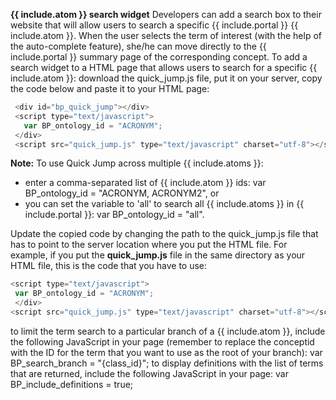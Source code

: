**{{ include.atom }} search widget**
Developers can add a search box to their website that will allow users to search a specific {{ include.portal }} {{ include.atom }}. When the user selects the term of interest (with the help of the auto-complete feature), she/he can move directly to the {{ include.portal }} summary page of the corresponding concept.
To add a search widget to a HTML page that allows users to search for a specific {{ include.atom }}: 
download the quick_jump.js file, put it on your server, copy the code below and paste it to your HTML page:
```js
 <div id="bp_quick_jump"></div>
 <script type="text/javascript">
   var BP_ontology_id = "ACRONYM";
 </div>
 <script src="quick_jump.js" type="text/javascript" charset="utf-8"></script>
```

**Note:** To use Quick Jump across multiple {{ include.atoms }}:
- enter a comma-separated list of {{ include.atom }} ids: var BP_ontology_id = "ACRONYM, ACRONYM2", or
- you can set the variable to 'all' to search all {{ include.atoms }} in {{ include.portal }}: var BP_ontology_id = "all".

Update the copied code by changing the path to the quick_jump.js file that has to point to the server location where you put the HTML file. For example, if you put the **quick_jump.js** file in the same directory as your HTML file, this is the code that you have to use:
```js
<script type="text/javascript">
 var BP_ontology_id = "ACRONYM";
 </div>
<script src="quick_jump.js" type="text/javascript" charset="utf-8"></script>
```
to limit the term search to a particular branch of a {{ include.atom }}, include the following JavaScript in your page (remember to replace the conceptid with the ID for the term that you want to use as the root of your branch): var BP_search_branch = "{class_id}";
to display definitions with the list of terms that are returned, include the following JavaScript in your page: var BP_include_definitions = true;
